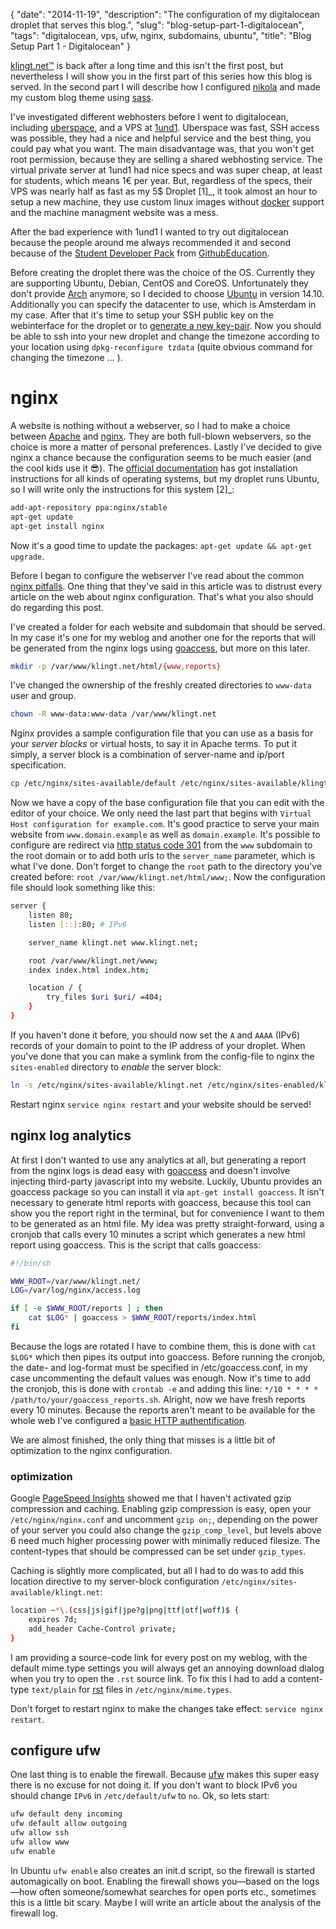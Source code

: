 {
    "date": "2014-11-19",
    "description": "The configuration of my digitalocean droplet that serves this blog.",
    "slug": "blog-setup-part-1-digitalocean",
    "tags": "digitalocean, vps, ufw, nginx, subdomains, ubuntu",
    "title": "Blog Setup Part 1 - Digitalocean"
}

[klingt.net™](http://www.klingt.net) is back after a long time and this
isn't the first post, but nevertheless I will show you in the first part
of this series how this blog is served. In the second part I will
describe how I configured [nikola](http://getnikola.com/) and made my
custom blog theme using [sass](http://sass-lang.com/).

I've investigated different webhosters before I went to digitalocean,
including [uberspace](https://uberspace.de/), and a VPS at
[1und1](http://hosting.1und1.de/hosting?linkId=hd.mainnav.webhosting.home).
Uberspace was fast, SSH access was possible, they had a nice and helpful
service and the best thing, you could pay what you want. The main
disadvantage was, that you won't get root permission, because they are
selling a shared webhosting service. The virtual private server at 1und1
had nice specs and was super cheap, at least for students, which means
1€ per year. But, regardless of the specs, their VPS was nearly half as
fast as my 5\$ Droplet \[1\]\_, it took almost an hour to setup a new
machine, they use custom linux images without
[docker](https://www.docker.com/) support and the machine managment
website was a mess.

After the bad experience with 1und1 I wanted to try out digitalocean
because the people around me always recommended it and second because of
the [Student Developer Pack](https://education.github.com/pack) from
[GithubEducation](https://education.github.com/).

Before creating the droplet there was the choice of the OS. Currently
they are supporting Ubuntu, Debian, CentOS and CoreOS. Unfortunately
they don't provide [Arch](https://www.archlinux.org/) anymore, so I
decided to choose [Ubuntu](http://www.ubuntu.com/) in version 14.10.
Additionally you can specify the datacenter to use, which is Amsterdam
in my case. After that it's time to setup your SSH public key on the
webinterface for the droplet or to [generate a new
key-pair](https://help.github.com/articles/generating-ssh-keys/). Now
you should be able to ssh into your new droplet and change the timezone
according to your location using `dpkg-reconfigure tzdata` (quite
obvious command for changing the timezone … ).

nginx
=====

A website is nothing without a webserver, so I had to make a choice
between [Apache](http://httpd.apache.org/) and
[nginx](http://nginx.org/). They are both full-blown webservers, so the
choice is more a matter of personal preferences. Lastly I've decided to
give nginx a chance because the configuration seems to be much easier
(and the cool kids use it 😎). The [official
documentation](http://wiki.nginx.org/Install) has got installation
instructions for all kinds of operating systems, but my droplet runs
Ubuntu, so I will write only the instructions for this system \[2\]\_:

```bash
add-apt-repository ppa:nginx/stable
apt-get update
apt-get install nginx
```

Now it's a good time to update the packages:
`apt-get update && apt-get upgrade`.

Before I began to configure the webserver I've read about the common
[nginx pitfalls](http://wiki.nginx.org/Pitfalls). One thing that they've
said in this article was to distrust every article on the web about
nginx configuration. That's what you also should do regarding this post.

I've created a folder for each website and subdomain that should be
served. In my case it's one for my weblog and another one for the
reports that will be generated from the nginx logs using
[goaccess](http://goaccess.io/), but more on this later.

```bash
mkdir -p /var/www/klingt.net/html/{www,reports}
```

I've changed the ownership of the freshly created directories to
`www-data` user and group.

```bash
chown -R www-data:www-data /var/www/klingt.net
```

Nginx provides a sample configuration file that you can use as a basis
for your *server blocks* or virtual hosts, to say it in Apache terms. To
put it simply, a server block is a combination of server-name and
ip/port specification.

```bash
cp /etc/nginx/sites-available/default /etc/nginx/sites-available/klingt.net
```

Now we have a copy of the base configuration file that you can edit with
the editor of your choice. We only need the last part that begins with
`Virtual Host configuration for example.com`. It's good practice to
serve your main website from `www.domain.example` as well as
`domain.example`. It's possible to configure are redirect via [http
status code 301](http://www.wikiwand.com/en/HTTP_301) from the `www`
subdomain to the root domain or to add both urls to the `server_name`
parameter, which is what I've done. Don't forget to change the `root`
path to the directory you've created before:
`root /var/www/klingt.net/html/www;`. Now the configuration file should
look something like this:

```bash
server {
    listen 80;
    listen [::]:80; # IPv6

    server_name klingt.net www.klingt.net;

    root /var/www/klingt.net/www;
    index index.html index.htm;

    location / {
        try_files $uri $uri/ =404;
    }
}
```

If you haven't done it before, you should now set the `A` and `AAAA`
(IPv6) records of your domain to point to the IP address of your
droplet. When you've done that you can make a symlink from the
config-file to nginx the `sites-enabled` directory to *enable* the
server block:

```bash
ln -s /etc/nginx/sites-available/klingt.net /etc/nginx/sites-enabled/klingt.net
```

Restart nginx `service nginx restart` and your website should be served!

nginx log analytics
-------------------

At first I don't wanted to use any analytics at all, but generating a
report from the nginx logs is dead easy with
[goaccess](http://goaccess.io/) and doesn't involve injecting
third-party javascript into my website. Luckily, Ubuntu provides an
goaccess package so you can install it via `apt-get install goaccess`.
It isn't necessary to generate html reports with goaccess, because this
tool can show you the report right in the terminal, but for convenience
I want to them to be generated as an html file. My idea was pretty
straight-forward, using a cronjob that calls every 10 minutes a script
which generates a new html report using goaccess. This is the script
that calls goaccess:

```bash
#!/bin/sh

WWW_ROOT=/var/www/klingt.net/
LOG=/var/log/nginx/access.log

if [ -e $WWW_ROOT/reports ] ; then
    cat $LOG* | goaccess > $WWW_ROOT/reports/index.html
fi
```

Because the logs are rotated I have to combine them, this is done with
`cat $LOG*` which then pipes its output into goaccess. Before running
the cronjob, the date- and log-format must be specified in
/etc/goaccess.conf, in my case uncommenting the default values was
enough. Now it's time to add the cronjob, this is done with `crontab -e`
and adding this line: `*/10 * * * * /path/to/your/goaccess_reports.sh`.
Alright, now we have fresh reports every 10 minutes. Because the reports
aren't meant to be available for the whole web I've configured a [basic
HTTP
authentification](http://nginx.com/resources/admin-guide/restricting-access/).

We are almost finished, the only thing that misses is a little bit of
optimization to the nginx configuration.

### optimization

Google [PageSpeed
Insights](https://developers.google.com/speed/pagespeed/insights/)
showed me that I haven't activated gzip compression and caching.
Enabling gzip compression is easy, open your `/etc/nginx/nginx.conf` and
uncomment `gzip on;`, depending on the power of your server you could
also change the `gzip_comp_level`, but levels above 6 need much higher
processing power with minimally reduced filesize. The content-types that
should be compressed can be set under `gzip_types`.

Caching is slightly more complicated, but all I had to do was to add
this location directive to my server-block configuration
`/etc/nginx/sites-available/klingt.net`:

```bash
location ~*\.(css|js|gif|jpe?g|png|ttf|otf|woff)$ {
    expires 7d;
    add_header Cache-Control private;
}
```

I am providing a source-code link for every post on my weblog, with the
default mime.type settings you will always get an annoying download
dialog when you try to open the `.rst` source link. To fix this I had to
add a content-type `text/plain` for
[rst](http://en.wikipedia.org/wiki/ReStructuredText) files in
`/etc/nginx/mime.types`.

Don't forget to restart nginx to make the changes take effect:
`service nginx restart`.

configure ufw
-------------

One last thing is to enable the firewall. Because
[ufw](https://www.digitalocean.com/community/tutorials/how-to-setup-a-firewall-with-ufw-on-an-ubuntu-and-debian-cloud-server)
makes this super easy there is no excuse for not doing it. If you don't
want to block IPv6 you should change `IPv6` in `/etc/default/ufw` to
`no`. Ok, so lets start:

```bash
ufw default deny incoming
ufw default allow outgoing
ufw allow ssh
ufw allow www
ufw enable
```

In Ubuntu `ufw enable` also creates an init.d script, so the firewall is
started automagically on boot. Enabling the firewall shows you—based on
the logs—how often someone/somewhat searches for open ports etc.,
sometimes this is a little bit scary. Maybe I will write an article
about the analysis of the firewall log.
